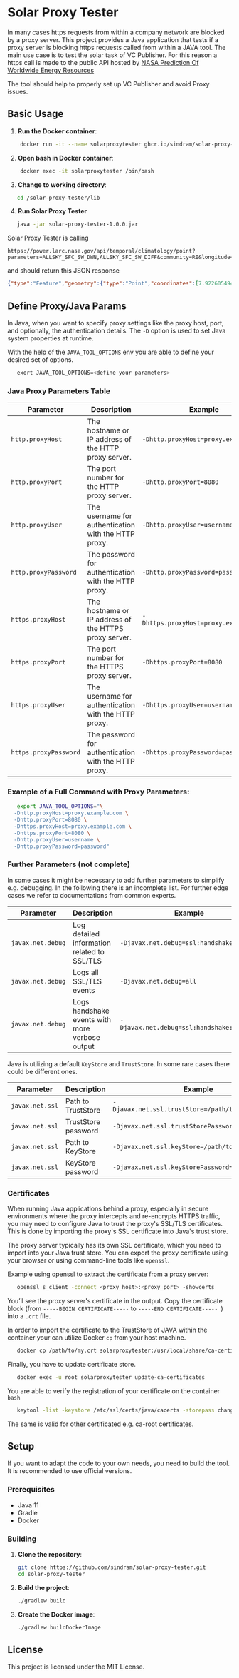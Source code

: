 # Solar Proxy Tester
In many cases https requests from within a company network are blocked by a proxy server. 
This project provides a Java application that tests if a proxy server is blocking https 
requests called from within a JAVA tool. The main use case is to test the solar task of VC Publisher. 
For this reason a https call is made to the public API hosted by [NASA Prediction Of Worldwide Energy Resources](https://power.larc.nasa.gov)

The tool should help to properly set up VC Publisher and avoid Proxy issues.

## Basic Usage
1. **Run the Docker container**:
```sh
    docker run -it --name solarproxytester ghcr.io/sindram/solar-proxy-tester:1.0.0
```
2. **Open bash in Docker container**:
```sh
    docker exec -it solarproxytester /bin/bash
```
3. **Change to working directory**:
```sh
   cd /solar-proxy-tester/lib  
```
4. **Run Solar Proxy Tester**
```sh
   java -jar solar-proxy-tester-1.0.0.jar
```

   Solar Proxy Tester is calling
   ```
   https://power.larc.nasa.gov/api/temporal/climatology/point?parameters=ALLSKY_SFC_SW_DWN,ALLSKY_SFC_SW_DIFF&community=RE&longitude=7.922605494683933&latitude=48.066150833174866&format=JSON
   ```
   and should return this JSON response
   ```json
   {"type":"Feature","geometry":{"type":"Point","coordinates":[7.922605494683933,48.066150833174866,702.23]},"properties":{"parameter":{"ALLSKY_SFC_SW_DWN":{"JAN":1.0,"FEB":1.76,"MAR":3.04,"APR":4.46,"MAY":5.21,"JUN":5.87,"JUL":5.67,"AUG":4.83,"SEP":3.72,"OCT":2.2,"NOV":1.15,"DEC":0.81,"ANN":3.32},"ALLSKY_SFC_SW_DIFF":{"JAN":0.59,"FEB":0.94,"MAR":1.49,"APR":2.1,"MAY":2.58,"JUN":2.88,"JUL":2.64,"AUG":2.26,"SEP":1.66,"OCT":1.16,"NOV":0.68,"DEC":0.48,"ANN":1.62}}},"header":{"title":"NASA/POWER CERES/MERRA2 Native Resolution Climatology Climatologies","api":{"version":"v2.5.9","name":"POWER Climatology API"},"sources":["syn1deg","ceres"],"fill_value":-999.0,"range":"20-year Meteorological and Solar Monthly & Annual Climatologies (January 2001 - December 2020)"},"messages":[],"parameters":{"ALLSKY_SFC_SW_DWN":{"units":"kW-hr/m^2/day","longname":"All Sky Surface Shortwave Downward Irradiance"},"ALLSKY_SFC_SW_DIFF":{"units":"kW-hr/m^2/day","longname":"All Sky Surface Shortwave Diffuse Irradiance"}},"times":{"data":1.671,"process":0.13}}
   ```

## Define Proxy/Java Params
In Java, when you want to specify proxy settings like the proxy host, port, and optionally, 
the authentication details. The `-D` option is used to set Java system properties at runtime.

With the help of the ```JAVA_TOOL_OPTIONS``` env you are able to define your desired set of options.

```sh
   exort JAVA_TOOL_OPTIONS=<define your parameters>
```

### Java Proxy Parameters Table

| **Parameter**         | **Description**                                              | **Example**                           |
|-----------------------|--------------------------------------------------------------|---------------------------------------|
| `http.proxyHost`      | The hostname or IP address of the HTTP proxy server.         | `-Dhttp.proxyHost=proxy.example.com`  |
| `http.proxyPort`      | The port number for the HTTP proxy server.                   | `-Dhttp.proxyPort=8080`               |
| `http.proxyUser`      | The username for authentication with the HTTP proxy.         | `-Dhttp.proxyUser=username`           |
| `http.proxyPassword`  | The password for authentication with the HTTP proxy.         | `-Dhttp.proxyPassword=password`       |
| `https.proxyHost`     | The hostname or IP address of the HTTPS proxy server.        | `-Dhttps.proxyHost=proxy.example.com` |
| `https.proxyPort`     | The port number for the HTTPS proxy server.                  | `-Dhttps.proxyPort=8080`              |
| `https.proxyUser`     | The username for authentication with the HTTP proxy.         | `-Dhttps.proxyUser=username`          |
| `https.proxyPassword` | The password for authentication with the HTTP proxy.         | `-Dhttps.proxyPassword=password`      |

### Example of a Full Command with Proxy Parameters:

```bash
   export JAVA_TOOL_OPTIONS="\
  -Dhttp.proxyHost=proxy.example.com \
  -Dhttp.proxyPort=8080 \
  -Dhttps.proxyHost=proxy.example.com \
  -Dhttps.proxyPort=8080 \
  -Dhttp.proxyUser=username \
  -Dhttp.proxyPassword=password"
```

### Further Parameters (not complete)
In some cases it might be necessary to add further parameters to simplify e.g. debugging. In the following there is
an incomplete list. For further edge cases we refer to documentations from common experts.

| **Parameter**     | **Description**                                   | **Example**                               |
|-------------------|---------------------------------------------------|-------------------------------------------|
| `javax.net.debug` | Log detailed information related to SSL/TLS       | `-Djavax.net.debug=ssl:handshake`         |
| `javax.net.debug` | Logs all SSL/TLS events                           | `-Djavax.net.debug=all`                   |
| `javax.net.debug` | Logs handshake events with more verbose output    | `-Djavax.net.debug=ssl:handshake:verbose` |

Java is utilizing a default `KeyStore` and `TrustStore`. In some rare cases there could be different ones.

| **Parameter**     | **Description**      | **Example**                                        |
|-------------------|----------------------|----------------------------------------------------|
| `javax.net.ssl`   | Path to TrustStore   | `-Djavax.net.ssl.trustStore=/path/to/myTrustStore` |
| `javax.net.ssl`   | TrustStore password  | `-Djavax.net.ssl.trustStorePassword=changeit`      |
| `javax.net.ssl`   | Path to KeyStore     | `-Djavax.net.ssl.keyStore=/path/to/myKeyStore`     |
| `javax.net.ssl`   | KeyStore password    | `-Djavax.net.ssl.keyStorePassword=changeit`        |

### Certificates
When running Java applications behind a proxy, especially in secure environments where the proxy intercepts and 
re-encrypts HTTPS traffic, you may need to configure Java to trust the proxy's SSL/TLS 
certificates. This is done by importing the proxy's SSL certificate into Java's trust store.

The proxy server typically has its own SSL certificate, which you need to import into your Java trust store. 
You can export the proxy certificate using your browser or using command-line tools like `openssl`.

Example using openssl to extract the certificate from a proxy server:
```bash
   openssl s_client -connect <proxy_host>:<proxy_port> -showcerts
```
You’ll see the proxy server's certificate in the output. Copy the certificate block (from `-----BEGIN CERTIFICATE-----` 
to `-----END CERTIFICATE----- `) into a `.crt` file.

In order to import the certificate to the TrustStore of JAVA within the container 
your can utilize Docker `cp` from your host machine.
```bash
   docker cp /path/to/my.crt solarproxytester:/usr/local/share/ca-certificates/
```
Finally, you have to update certificate store. 
```bash
   docker exec -u root solarproxytester update-ca-certificates
```
You are able to verify the registration of your certificate on the container `bash`
```bash
   keytool -list -keystore /etc/ssl/certs/java/cacerts -storepass changeit
```
The same is valid for other certificated e.g. ca-root certificates.

## Setup
If you want to adapt the code to your own needs, you need to build the tool. It is recommended to use official versions.

### Prerequisites
- Java 11
- Gradle
- Docker
### Building
1. **Clone the repository**:
    ```sh
    git clone https://github.com/sindram/solar-proxy-tester.git
    cd solar-proxy-tester
    ```
2. **Build the project**:
    ```sh
    ./gradlew build
    ```
3. **Create the Docker image**:
    ```sh
    ./gradlew buildDockerImage
    ```

## License
This project is licensed under the MIT License.
